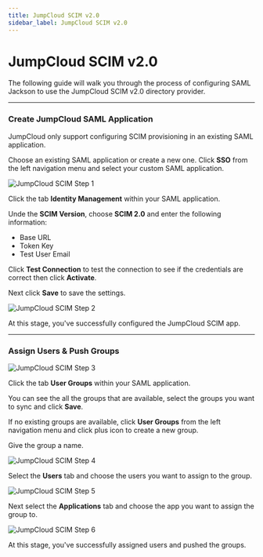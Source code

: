 ```yaml
---
title: JumpCloud SCIM v2.0
sidebar_label: JumpCloud SCIM v2.0
---
```


# JumpCloud SCIM v2.0

The following guide will walk you through the process of configuring SAML Jackson to use the JumpCloud SCIM v2.0 directory provider.

---

### Create JumpCloud SAML Application

JumpCloud only support configuring SCIM provisioning in an existing SAML application.

Choose an existing SAML application or create a new one. Click **SSO** from the left navigation menu and select your custom SAML application.

![JumpCloud SCIM Step 1](/images/docs/jackson/dsync-providers/jumpcloud/1.png)

Click the tab **Identity Management** within your SAML application.

Unde the **SCIM Version**, choose **SCIM 2.0** and enter the following information:

- Base URL
- Token Key
- Test User Email

Click **Test Connection** to test the connection to see if the credentials are correct then click **Activate**.

Next click **Save** to save the settings.

![JumpCloud SCIM Step 2](/images/docs/jackson/dsync-providers/jumpcloud/2.png)

At this stage, you've successfully configured the JumpCloud SCIM app.

---

### Assign Users & Push Groups

![JumpCloud SCIM Step 3](/images/docs/jackson/dsync-providers/jumpcloud/3.png)

Click the tab **User Groups** within your SAML application.

You can see the all the groups that are available, select the groups you want to sync and click **Save**.

If no existing groups are available, click **User Groups** from the left navigation menu and click plus icon to create a new group.

Give the group a name.

![JumpCloud SCIM Step 4](/images/docs/jackson/dsync-providers/jumpcloud/4.png)

Select the **Users** tab and choose the users you want to assign to the group.

![JumpCloud SCIM Step 5](/images/docs/jackson/dsync-providers/jumpcloud/5.png)

Next select the **Applications** tab and choose the app you want to assign the group to.

![JumpCloud SCIM Step 6](/images/docs/jackson/dsync-providers/jumpcloud/6.png)

At this stage, you've successfully assigned users and pushed the groups.
